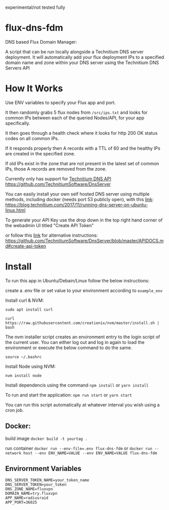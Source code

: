 experimental/not tested fully
# flux-dns-fdm

DNS based Flux Domain Manager: 

A script that can be run locally alongside a Technitium DNS server deployment. It will automatically add your flux deployment IPs to a specified domain name and zone within your DNS server using the Technitium DNS Servers API

# How It Works

Use ENV variables to specify your Flux app and port. 

It then randomly grabs 5 flux nodes from `/src/ips.txt` and looks for common IPs between each of the queried Nodes/API, for your app specifically. 

It then goes through a health check where it looks for http 200 OK status codes on all common IPs.

If it responds properly then A records with a TTL of 60 and the healthy IPs are created in the specified zone.

If old IPs exist in the zone that are not present in the latest set of common IPs, those A records are removed from the zone.

Currently only has support for [Technitium DNS API](https://github.com/TechnitiumSoftware/DnsServer)
<br>
https://github.com/TechnitiumSoftware/DnsServer

You can easily install your own self hosted DNS server using multiple methods, including docker (needs port 53 publicly open), with this [link](https://blog.technitium.com/2017/11/running-dns-server-on-ubuntu-linux.html):
https://blog.technitium.com/2017/11/running-dns-server-on-ubuntu-linux.html

To generate your API Key use the drop down in the top right hand corner of the webadmin UI titled "Create API Token"

or follow this [link](https://github.com/TechnitiumSoftware/DnsServer/blob/master/APIDOCS.md#create-api-token) for alternative instructions: https://github.com/TechnitiumSoftware/DnsServer/blob/master/APIDOCS.md#create-api-token


# Install


To run this app in Ubuntu/Debain/Linux follow the below instructions:

create a .env file or set value to your environment according to `example_env`

Install curl & NVM:

`sudo apt install curl`

`curl https://raw.githubusercontent.com/creationix/nvm/master/install.sh | bash`

The nvm installer script creates an environment entry to the login script of the current user. You can either log out and log in again to load the environment or execute the below command to do the same.

`source ~/.bashrc`

Install Node using NVM:

`nvm install node`

Install dependencis using the command `npm install` or `yarn install`

To run and start the application:
`npm run start` or `yarn start`

You can run this script automatically at whatever interval you wish using a cron job.

## Docker:

build image
`docker build -t yourtag .`

run container
`docker run --env-file=.env flux-dns-fdm`
or `docker run --network host --env ENV_NAME=VALUE --env ENV_NAME=VALUE flux-dns-fdm`


## Envirornment Variables 

```DNS_SERVER_ADDRESS=http://127.0.0.1:5380
DNS_SERVER_TOKEN_NAME=your_token_name
DNS_SERVER_TOKEN=your_token
DNS_ZONE_NAME=fluxvpn
DOMAIN_NAME=try.fluxvpn
APP_NAME=radiusraid
APP_PORT=36025
